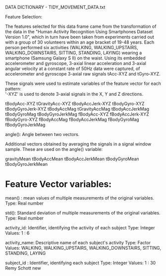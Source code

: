 DATA DICTIONARY - TIDY_MOVEMENT_DATA.txt


Feature Selection: 

The features selected for this data frame came from the transformation of the data in the "Human Activity Recognition Using Smartphones Dataset Version 1.0", which in turn have been taken from experiments carried out with a group of 30 volunteers within an age bracket of 19-48 years. Each person performed six activities (WALKING, WALKING_UPSTAIRS, WALKING_DOWNSTAIRS, SITTING, STANDING, LAYING) wearing a smartphone (Samsung Galaxy S II) on the waist. Using its embedded accelerometer and gyroscope, 3-axial linear acceleration and 3-axial angular velocity at a constant rate of 50Hz data were captured, of accelerometer and gyroscope 3-axial raw signals tAcc-XYZ and tGyro-XYZ.

These signals were used to estimate variables of the feature vector for each pattern:  
'-XYZ' is used to denote 3-axial signals in the X, Y and Z directions.

tBodyAcc-XYZ
tGravityAcc-XYZ
tBodyAccJerk-XYZ
tBodyGyro-XYZ
tBodyGyroJerk-XYZ
tBodyAccMag
tGravityAccMag
tBodyAccJerkMag
tBodyGyroMag
tBodyGyroJerkMag
fBodyAcc-XYZ
fBodyAccJerk-XYZ
fBodyGyro-XYZ
fBodyAccMag
fBodyAccJerkMag
fBodyGyroMag
fBodyGyroJerkMag

angle(): Angle between two vectors.

Additional vectors obtained by averaging the signals in a signal window sample. These are used on the angle() variable:

gravityMean
tBodyAccMean
tBodyAccJerkMean
tBodyGyroMean
tBodyGyroJerkMean


Feature Vector variables:
=========================

mean() : 		mean values of multiple measurements of the 				original variables.
			Type: Real number
		
std(): 		Standard deviation of multiple measurements 				of the original variables.
			Type: Real number

activity_id: 	Identifier, identifying the activity of each 				subject
			Type: 	Integer
			Values: 	1 : 6

activity_name: 	Descriptive name of each subject's activity
			Type: 	Factor
			Values: 	WALKING, WALKING_UPSTAIRS, 								WALKING_DOWNSTAIRS, SITTING, STANDING, 					LAYING

subject_id :	Identifier, identifying each subject
			Type: 	Integer
			Values: 	1 : 30
Remy Schott new